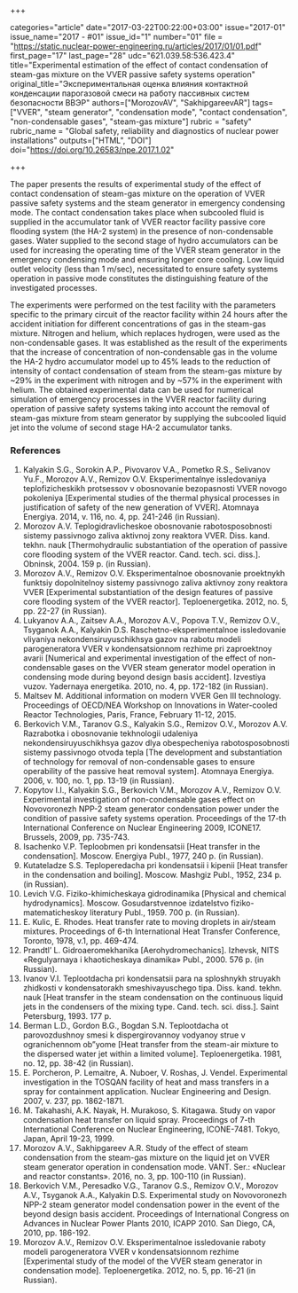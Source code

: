 +++

categories="article"
date="2017-03-22T00:22:00+03:00"
issue="2017-01"
issue_name="2017 - #01"
issue_id="1"
number="01"
file = "https://static.nuclear-power-engineering.ru/articles/2017/01/01.pdf"
first_page="17"
last_page="28"
udc="621.039.58:536.423.4"
title="Experimental estimation of the effect of contact condensation of steam-gas mixture on the VVER passive safety systems operation"
original_title="Экспериментальная оценка влияния контактной конденсации парогазовой смеси на работу пассивных систем безопасности ВВЭР"
authors=["MorozovAV", "SakhipgareevAR"]
tags=["VVER", "steam generator", "condensation mode", "contact condensation", "non-condensable gases", "steam-gas mixture"]
rubric = "safety"
rubric_name = "Global safety, reliability and diagnostics of nuclear power installations"
outputs=["HTML", "DOI"]
doi="https://doi.org/10.26583/npe.2017.1.02"

+++

The paper presents the results of experimental study of the effect of contact condensation of steam-gas mixture on the operation of VVER passive safety systems and the steam generator in emergency condensing mode. The contact condensation takes place when subcooled fluid is supplied in the accumulator tank of VVER reactor facility passive core flooding system (the HA-2 system) in the presence of non-condensable gases. Water supplied to the second stage of hydro accumulators can be used for increasing the operating time of the VVER steam generator in the emergency condensing mode and ensuring longer core cooling. Low liquid outlet velocity (less than 1 m/sec), necessitated to ensure safety systems operation in passive mode constitutes the distinguishing feature of the investigated processes.

The experiments were performed on the test facility with the parameters specific to the primary circuit of the reactor facility within 24 hours after the accident initiation for different concentrations of gas in the steam-gas mixture. Nitrogen and helium, which replaces hydrogen, were used as the non-condensable gases. It was established as the result of the experiments that the increase of concentration of non-condensable gas in the volume the HA-2 hydro accumulator model up to 45% leads to the reduction of intensity of contact condensation of steam from the steam-gas mixture by ~29% in the experiment with nitrogen and by ~57% in the experiment with helium. The obtained experimental data can be used for numerical simulation of emergency processes in the VVER reactor facility during operation of passive safety systems taking into account the removal of steam-gas mixture from steam generator by supplying the subcooled liquid jet into the volume of second stage HA-2 accumulator tanks.

### References

1. Kalyakin S.G., Sorokin A.P., Pivovarov V.A., Pometko R.S., Selivanov Yu.F., Morozov A.V., Remizov O.V. Eksperimentalnye issledovaniya teplofizicheskikh protsessov v obosnovanie bezopasnosti VVER novogo pokoleniya [Experimental studies of the thermal physical processes in justification of safety of the new generation of VVER]. Atomnaya Energiya. 2014, v. 116, no. 4, pp. 241-246 (in Russian).
2. Morozov A.V. Teplogidravlicheskoe obosnovanie rabotosposobnosti sistemy passivnogo zaliva aktivnoj zony reaktora VVER. Diss. kand. tekhn. nauk [Thermohydraulic substantiation of the operation of passive core flooding system of the VVER reactor. Cand. tech. sci. diss.]. Obninsk, 2004. 159 p. (in Russian).
3. Morozov A.V., Remizov O.V. Eksperimentalnoe obosnovanie proektnykh funktsiy dopolnitelnoy sistemy passivnogo zaliva aktivnoy zony reaktora VVER [Experimental substantiation of the design features of passive core flooding system of the VVER reactor]. Teploenergetika. 2012, no. 5, pp. 22-27 (in Russian).
4. Lukyanov A.A., Zaitsev A.A., Morozov A.V., Popova T.V., Remizov O.V., Tsyganok A.A., Kalyakin D.S. Raschetno-eksperimentalnoe issledovanie vliyaniya nekondensiruyuschikhsya gazov na rabotu modeli parogeneratora VVER v kondensatsionnom rezhime pri zaproektnoy avarii [Numerical and experimental investigation of the effect of non-condensable gases on the VVER steam generator model operation in condensing mode during beyond design basis accident]. Izvestiya vuzov. Yadernaya energetika. 2010, no. 4, pp. 172-182 (in Russian).
5. Maltsev M. Additional information on modern VVER Gen III technology. Proceedings of OECD/NEA Workshop on Innovations in Water-cooled Reactor Technologies, Paris, France, February 11-12, 2015.
6. Berkovich V.M., Taranov G.S., Kalyakin S.G., Remizov O.V., Morozov A.V. Razrabotka i obosnovanie tekhnologii udaleniya nekondensiruyuschikhsya gazov dlya obespecheniya rabotosposobnosti sistemy passivnogo otvoda tepla [The development and substantiation of technology for removal of non-condensable gases to ensure operability of the passive heat removal system]. Atomnaya Energiya. 2006, v. 100, no. 1, pp. 13-19 (in Russian).
7. Kopytov I.I., Kalyakin S.G., Berkovich V.M., Morozov A.V., Remizov O.V. Experimental investigation of non-condensable gases effect on Novovoronezh NPP-2 steam generator condensation power under the condition of passive safety systems operation. Proceedings of the 17-th International Conference on Nuclear Engineering 2009, ICONE17. Brussels, 2009, pp. 735-743.
8. Isachenko V.P. Teploobmen pri kondensatsii [Heat transfer in the condensation]. Moscow. Energiya Publ., 1977, 240 p. (in Russian).
9. Kutateladze S.S. Teploperedacha pri kondensatsii i kipenii [Heat transfer in the condensation and boiling]. Moscow. Mashgiz Publ., 1952, 234 p. (in Russian).
10. Levich V.G. Fiziko-khimicheskaya gidrodinamika [Physical and chemical hydrodynamics]. Moscow. Gosudarstvennoe izdatelstvo fiziko-matematicheskoy literatury Publ., 1959. 700 p. (in Russian).
11. E. Kulic, E. Rhodes. Heat transfer rate to moving droplets in air/steam mixtures. Proceedings of 6-th International Heat Transfer Conference, Toronto, 1978, v.1, pp. 469-474.
12. Prandtl’ L. Gidroaeromekhanika [Aerohydromechanics]. Izhevsk, NIТS «Regulyarnaya i khaoticheskaya dinamika» Publ., 2000. 576 p. (in Russian).
13. Ivanov V.I. Teplootdacha pri kondensatsii para na sploshnykh struyakh zhidkosti v kondensatorakh smeshivayuschego tipa. Diss. kand. tekhn. nauk [Heat transfer in the steam condensation on the continuous liquid jets in the condensers of the mixing type. Cand. tech. sci. diss.]. Saint Petersburg, 1993. 177 p.
14. Berman L.D., Gordon B.G., Bogdan S.N. Teplootdacha ot parovozdushnoy smesi k dispergirovannoy vodyanoy strue v ogranichennom ob”yome [Heat transfer from the steam-air mixture to the dispersed water jet within a limited volume]. Teploenergetika. 1981, no. 12, pp. 38-42 (in Russian).
15. E. Porcheron, P. Lemaitre, A. Nuboer, V. Roshas, J. Vendel. Experimental investigation in the TOSQAN facility of heat and mass transfers in a spray for containment application. Nuclear Engineering and Design. 2007, v. 237, pp. 1862-1871.
16. M. Takahashi, A.K. Nayak, H. Murakoso, S. Kitagawa. Study on vapor condensation heat transfer on liquid spray. Proceedings of 7-th International Conference on Nuclear Engineering, ICONE-7481. Tokyo, Japan, April 19-23, 1999.
17. Morozov A.V., Sakhipgareev A.R. Study of the effect of steam condensation from the steam-gas mixture on the liquid jet on VVER steam generator operation in condensation mode. VANT. Ser.: «Nuclear and reactor constants». 2016, no. 3, pp. 100-110 (in Russian).
18. Berkovich V.M., Peresadko V.G., Taranov G.S., Remizov O.V., Morozov A.V., Tsyganok A.A., Kalyakin D.S. Experimental study on Novovoronezh NPP-2 steam generator model condensation power in the event of the beyond design basis accident. Proceedings of International Congress on Advances in Nuclear Power Plants 2010, ICAPP 2010. San Diego, CA, 2010, pp. 186-192.
19. Morozov A.V., Remizov O.V. Eksperimentalnoe issledovanie raboty modeli parogeneratora VVER v kondensatsionnom rezhime [Experimental study of the model of the VVER steam generator in condensation mode]. Teploenergetika. 2012, no. 5, pp. 16-21 (in Russian).